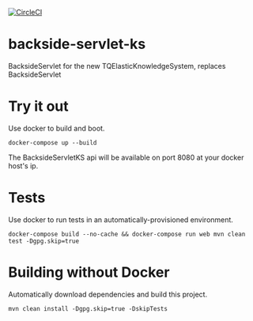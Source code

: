 [![CircleCI](https://circleci.com/gh/topicquests/backside-servlet-ks/tree/master.svg?style=svg)](https://circleci.com/gh/topicquests/backside-servlet-ks/tree/master)
# backside-servlet-ks
BacksideServlet for the new TQElasticKnowledgeSystem, replaces BacksideServlet

# Try it out
Use docker to build and boot.

```
docker-compose up --build
```

The BacksideServletKS api will be available on port 8080 at your docker host's ip.

# Tests
Use docker to run tests in an automatically-provisioned environment.

```
docker-compose build --no-cache && docker-compose run web mvn clean test -Dgpg.skip=true
```

# Building without Docker
Automatically download dependencies and build this project.
```
mvn clean install -Dgpg.skip=true -DskipTests
```
